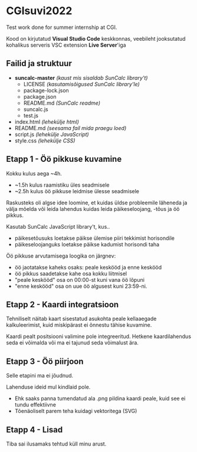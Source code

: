 # CGIsuvi2022
Test work done for summer internship at CGI.

Kood on kirjutatud **Visual Studio Code** keskkonnas, veebileht jooksutatud kohalikus serveris VSC extension **Live Server**'iga

## Failid ja struktuur
- **suncalc-master** *(kaust mis sisaldab SunCalc library't)*
    - LICENSE *(kasutamisõigused SunCalc library'le)*
    - package-lock.json
    - package.json
    - README.md *(SunCalc readme)*
    - suncalc.js
    - test.js
- index.html *(lehekülje html)*
- README.md *(seesama fail mida praegu loed)*
- script.js *(lehekülje JavaScript)*
- style.css *(lehekülje CSS)*

## Etapp 1 - Öö pikkuse kuvamine

Kokku kulus aega ~4h.
- ~1.5h kulus raamistiku üles seadmisele
- ~2.5h kulus öö pikkuse leidmise ülesse seadmisele

Raskusteks oli algse idee loomine, et kuidas üldse probleemile läheneda ja välja mõelda või leida lahendus kuidas leida päikeseloojang, -tõus ja öö pikkus.

Kasutab SunCalc JavaScript library't, kus..
- päikesetõusuks loetakse päikse ülemise piiri tekkimist horisondile
- päikeseloojanguks loetakse päikse kadumist horisondi taha

Öö pikkuse arvutamisega loogika on järgnev:
- öö jaotatakse kaheks osaks: peale keskööd ja enne keskööd
- öö pikkus saadetakse kahe osa kokku liitmisel
- "peale keskööd" osa on 00:00-st kuni vana öö lõpuni
- "enne keskööd" osa on uue öö algusest kuni 23:59-ni. 

## Etapp 2 - Kaardi integratsioon
Tehniliselt näitab kaart sisestatud asukohta peale kellaaegade kalkuleerimist, kuid miskipärast ei õnnestu tähise kuvamine.

Kaardi pealt positsiooni valimine pole integreeritud. Hetkene kaardilahendus seda ei võimalda või ma ei tajunud seda võimalust ära.

## Etapp 3 - Öö piirjoon
Selle etapini ma ei jõudnud.

Lahenduse ideid mul kindlaid pole.
- Ehk saaks panna tumendatud ala .png pildina kaardi peale, kuid see ei tundu effektiivne
- Tõenäoliselt parem teha kuidagi vektoritega (SVG)

## Etapp 4 - Lisad
Tiba sai ilusamaks tehtud küll minu arust.